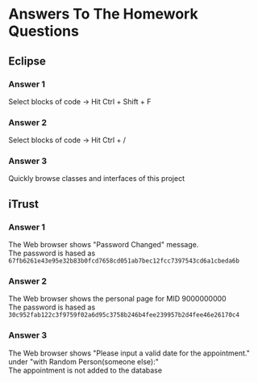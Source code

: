 # Answers To The Homework Questions

## Eclipse

### Answer 1  

Select blocks of code -> Hit Ctrl + Shift + F

### Answer 2  

Select blocks of code -> Hit Ctrl + /

### Answer 3  

Quickly browse classes and interfaces of this project

## iTrust

### Answer 1

The Web browser shows "Password Changed" message.  
The password is hased as  
`67fb6261e43e95e32b83b0fcd7658cd051ab7bec12fcc7397543cd6a1cbeda6b`

### Answer 2  

The Web browser shows the personal page for MID 9000000000  
The password is hased as  
`30c952fab122c3f9759f02a6d95c3758b246b4fee239957b2d4fee46e26170c4`  

### Answer 3  

The Web browser shows "Please input a valid date for the appointment." under "with Random Person(someone else):"  
The appointment is not added to the database




